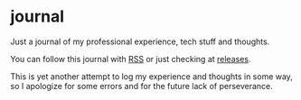 # journal
Just a journal of my professional experience, tech stuff and thoughts.

You can follow this journal with [RSS](https://github.com/lucazulian/journal/releases.atom) or just checking at [releases](https://github.com/lucazulian/journal/releases).

This is yet another attempt to log my experience and thoughts in some way, so I apologize for some errors and for the future lack of perseverance.
